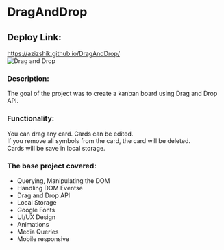 # DragAndDrop

## Deploy Link:

https://azizshik.github.io/DragAndDrop/ </br>
![Drag and Drop](https://user-images.githubusercontent.com/68865224/208737276-3d938fe7-e29f-4e2d-b301-d2146af238f3.gif)

### Description:

The goal of the project was to create a kanban board using Drag and Drop API.

### Functionality:

You can drag any card. Cards can be edited. <br>
If you remove all symbols from the card, the card will be deleted. <br>
Cards will be save in local storage.

### The base project covered:

- Querying, Manipulating the DOM
- Handling DOM Eventsе
- Drag and Drop API
- Local Storage
- Google Fonts
- UI/UX Design
- Animations
- Media Queries
- Mobile responsive
